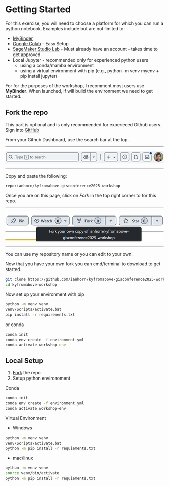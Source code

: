 # Getting Started

For this exercise, you will need to choose a platform for which you can run a python notebook.  Examples include but are not limited to:

- [MyBinder](https://mybinder.org)
- [Google Colab](https://colab.research.google.com/) - Easy Setup
- [SageMaker Studio Lab](https://studiolab.sagemaker.aws/) - Must already have an account - takes time to get approved
 - Local Jupyter - recommended only for experienced python users
    - using a conda/mamba environment
    - using a virtual environment with pip (e.g., python -m venv myenv + pip install jupyter)

For for the purposes of the workshop, I recomment most users use **MyBinder**.  When launched, if will build the environment we need to get started.

## Fork the repo

This part is optional and is only recommended for experieced Github users. Sign into [GitHub](https://github.com)

From your Github Dashboard, use the search bar at the top.
___
![Github Search](assets/github_search.png)
___
Copy and paste the following:

```bash
repo:ianhorn/kyfromabove-gisconference2025-workshop
```

Once you are on this page, click on *Fork* in the top right corner to for this repo.
___
![Github Fork](assets/github_fork.png)
___
You can use my repository name or you can edit to your own.  

Now that you have your own fork you can cmd/terminal to download to get started.

```bash
git clone https://github.com/ianhorn/kyfromabove-gisconference2025-workshop.git kyfromabove-workshop
cd kyfromabove-workshop
```

Now set up your environment with pip

```cmd
python -m venv venv
venv/Scripts/activate.bat
pip install -r requirements.txt
```

or conda

```cmd
conda init
conda env create -f environment.yml
conda activate workshop-env
```

## Local Setup

1. [Fork](../index.md) the repo
2. Setup python environoment

Conda

```bash
conda init
conda env create -f environment.yml
conda activate workshop-env
```

Virtual Environment

- Windows

```bash
python -m venv venv
venv\Scripts\activate.bat
python -m pip install -r requiements.txt
```

- mac/linux

```bash
python -m venv venv
source venv/bin/activate
python -m pip install -r requiements.txt
```

